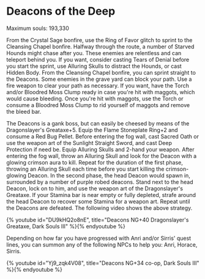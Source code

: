# Deacons of the Deep

Maximum souls: 193,330

From the Crystal Sage bonfire, use the Ring of Favor glitch to sprint to the
Cleansing Chapel bonfire. Halfway through the route, a number of Starved Hounds
might chase after you. These enemies are relentless and can teleport behind you.
If you want, consider casting Tears of Denial before you start the sprint, use
Alluring Skulls to distract the Hounds, or cast Hidden Body. From the Cleansing
Chapel bonfire, you can sprint straight to the Deacons. Some enemies in the
grave yard can block your path. Use a fire weapon to clear your path as
necessary. If you want, have the Torch and/or Bloodred Moss Clump ready in case
you're hit with maggots, which would cause bleeding. Once you're hit with
maggots, use the Torch or consume a Bloodred Moss Clump to rid yourself of
maggots and remove the bleed bar.

The Deacons is a gank boss, but can easily be cheesed by means of the
Dragonslayer's Greataxe+5. Equip the Flame Stoneplate Ring+2 and consume a Red
Bug Pellet. Before entering the fog wall, cast Sacred Oath or use the weapon art
of the Sunlight Straight Sword, and cast Deep Protection if need be. Equip
Alluring Skulls and 2-hand your weapon. After entering the fog wall, throw an
Alluring Skull and look for the Deacon with a glowing crimson aura to kill.
Repeat for the duration of the first phase, throwing an Alluring Skull each time
before you start killing the crimson-glowing Deacon. In the second phase, the
head Deacon would spawn in, surrounded by a number of purple robed deacons.
Stand next to the head Deacon, lock on to him, and use the weapon art of the
Dragonslayer's Greataxe. If your Stamina bar is near empty or fully depleted,
strafe around the head Deacon to recover some Stamina for a weapon art. Repeat
until the Deacons are defeated. The following video shows the above strategy.

{% youtube id="DU9kHQ2o8nE", title="Deacons NG+40 Dragonslayer's Greataxe, Dark Souls III" %}{% endyoutube %}

Depending on how far you have progressed with Anri and/or Sirris' quest lines,
you can summon any of the following NPCs to help you: Anri, Horace, Sirris.

{% youtube id="Yj9_zqk4V08", title="Deacons NG+34 co-op, Dark Souls III" %}{% endyoutube %}
